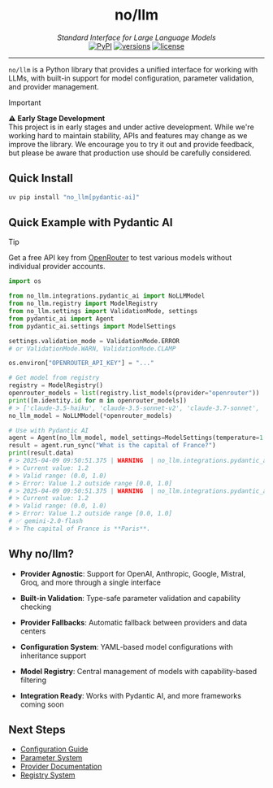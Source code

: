 <div align="center">
  <h1>no/llm</h1>
  <em>Standard Interface for Large Language Models</em>
</div>

<div align="center">
  <a href="https://pypi.python.org/pypi/no_llm"><img src="https://img.shields.io/pypi/v/no_llm.svg" alt="PyPI"></a>
  <a href="https://github.com/Noxus-AI/no-llm"><img src="https://img.shields.io/pypi/pyversions/no_llm.svg" alt="versions"></a>
  <a href="https://github.com/Noxus-AI/no-llm/blob/main/LICENSE"><img src="https://img.shields.io/github/license/Noxus-AI/no-llm.svg" alt="license"></a>
</div>

---

`no/llm` is a Python library that provides a unified interface for working with LLMs, with built-in support for model configuration, parameter validation, and provider management.

> [!IMPORTANT]
> **⚠️ Early Stage Development**  
> This project is in early stages and under active development. While we're working hard to maintain stability, APIs and features may change as we improve the library. We encourage you to try it out and provide feedback, but please be aware that production use should be carefully considered.

## Quick Install

```bash
uv pip install "no_llm[pydantic-ai]"
```

## Quick Example with Pydantic AI


> [!TIP]
> Get a free API key from [OpenRouter](https://openrouter.ai/keys) to test various models without individual provider accounts.


```python
import os

from no_llm.integrations.pydantic_ai import NoLLMModel
from no_llm.registry import ModelRegistry
from no_llm.settings import ValidationMode, settings
from pydantic_ai import Agent
from pydantic_ai.settings import ModelSettings

settings.validation_mode = ValidationMode.ERROR
# or ValidationMode.WARN, ValidationMode.CLAMP

os.environ["OPENROUTER_API_KEY"] = "..."

# Get model from registry
registry = ModelRegistry()
openrouter_models = list(registry.list_models(provider="openrouter"))
print([m.identity.id for m in openrouter_models])
# > ['claude-3.5-haiku', 'claude-3.5-sonnet-v2', 'claude-3.7-sonnet', 'deepseek-chat', 'deepseek-r1-llama-70b-distilled', 'deepseek-reasoner', ...]
no_llm_model = NoLLMModel(*openrouter_models)

# Use with Pydantic AI
agent = Agent(no_llm_model, model_settings=ModelSettings(temperature=1.2))
result = agent.run_sync("What is the capital of France?")
print(result.data)
# > 2025-04-09 09:50:51.375 | WARNING  | no_llm.integrations.pydantic_ai:request:220 - Model deepseek-chat failed, trying next fallback. Error: Invalid value for parameter 'temperature'
# > Current value: 1.2
# > Valid range: (0.0, 1.0)
# > Error: Value 1.2 outside range [0.0, 1.0]
# > 2025-04-09 09:50:51.375 | WARNING  | no_llm.integrations.pydantic_ai:request:220 - Model deepseek-r1-llama-70b-distilled failed, trying next fallback. Error: Invalid value for parameter 'temperature'
# > Current value: 1.2
# > Valid range: (0.0, 1.0)
# > Error: Value 1.2 outside range [0.0, 1.0]
# ✅ gemini-2.0-flash
# > The capital of France is **Paris**.
```

## Why no/llm?

* __Provider Agnostic__: Support for OpenAI, Anthropic, Google, Mistral, Groq, and more through a single interface

* __Built-in Validation__: Type-safe parameter validation and capability checking

* __Provider Fallbacks__: Automatic fallback between providers and data centers

* __Configuration System__: YAML-based model configurations with inheritance support

* __Model Registry__: Central management of models with capability-based filtering

* __Integration Ready__: Works with Pydantic AI, and more frameworks coming soon


## Next Steps

- [Configuration Guide](docs/configs/overview.md)
- [Parameter System](docs/parameters/overview.md)
- [Provider Documentation](docs/providers/overview.md)
- [Registry System](docs/registry.md)
